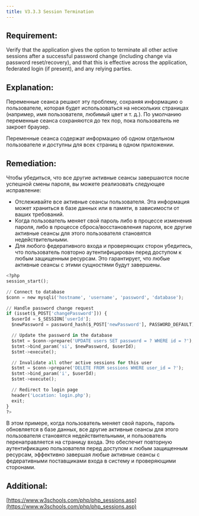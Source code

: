 ```yaml
---
title: V3.3.3 Session Termination
---
```




## Requirement:

Verify that the application gives the option to terminate all other active sessions after a successful password change (including change via password reset/recovery), and that this is effective across the application, federated login (if present), and any relying parties.

## Explanation:

Переменные сеанса решают эту проблему, сохраняя информацию о пользователе, которая будет использоваться на нескольких страницах (например, имя пользователя, любимый цвет и т. д.). По умолчанию переменные сеанса сохраняются до тех пор, пока пользователь не закроет браузер.

Переменные сеанса содержат информацию об одном отдельном пользователе и доступны для всех страниц в одном приложении.

## Remediation:

Чтобы убедиться, что все другие активные сеансы завершаются после успешной смены пароля, вы можете реализовать следующее исправление: 

- Отслеживайте все активные сеансы пользователя. Эта информация может храниться в базе данных или в памяти, в зависимости от ваших требований. 
- Когда пользователь меняет свой пароль либо в процессе изменения пароля, либо в процессе сброса/восстановления пароля, все другие активные сеансы для этого пользователя становятся недействительными. 
- Для любого федеративного входа и проверяющих сторон убедитесь, что пользователь повторно аутентифицирован перед доступом к любым защищенным ресурсам. Это гарантирует, что любые активные сеансы с этими сущностями будут завершены.


```python title="Пример реализации на PHP"
<?php
session_start();

// Connect to database
$conn = new mysqli('hostname', 'username', 'password', 'database');

// Handle password change request
if (isset($_POST['changePassword'])) {
  $userId = $_SESSION['userId'];
  $newPassword = password_hash($_POST['newPassword'], PASSWORD_DEFAULT);

  // Update the password in the database
  $stmt = $conn->prepare('UPDATE users SET password = ? WHERE id = ?');
  $stmt->bind_param('si', $newPassword, $userId);
  $stmt->execute();

  // Invalidate all other active sessions for this user
  $stmt = $conn->prepare('DELETE FROM sessions WHERE user_id = ?');
  $stmt->bind_param('i', $userId);
  $stmt->execute();

  // Redirect to login page
  header('Location: login.php');
  exit;
}
?>
```


В этом примере, когда пользователь меняет свой пароль, пароль обновляется в базе данных, все другие активные сеансы для этого пользователя становятся недействительными, и пользователь перенаправляется на страницу входа. Это обеспечит повторную аутентификацию пользователя перед доступом к любым защищенным ресурсам, эффективно завершая любые активные сеансы с федеративными поставщиками входа в систему и проверяющими сторонами.

## Additional:

[https://www.w3schools.com/php/php_sessions.asp](https://www.w3schools.com/php/php_sessions.asp)




